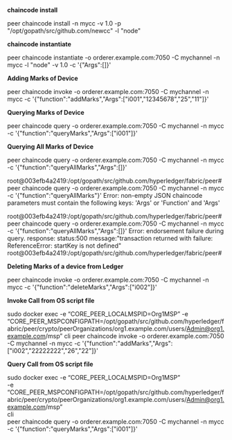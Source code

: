 **chaincode install**


peer chaincode install -n mycc -v 1.0 -p "/opt/gopath/src/github.com/newcc" -l "node"


**chaincode instantiate**


peer chaincode instantiate -o orderer.example.com:7050 -C mychannel -n mycc -l "node" -v 1.0 -c '{"Args":[]}'


**Adding Marks of Device**


peer chaincode invoke -o orderer.example.com:7050 -C mychannel -n mycc -c '{"function":"addMarks","Args":["i001","12345678","25","11"]}'


**Querying Marks of Device**


peer chaincode query -o orderer.example.com:7050 -C mychannel -n mycc -c '{"function":"queryMarks","Args":["i001"]}'


**Querying All Marks of Device**


peer chaincode query -o orderer.example.com:7050 -C mychannel -n mycc -c '{"function":"queryAllMarks","Args":[]}'


root@003efb4a2419:/opt/gopath/src/github.com/hyperledger/fabric/peer# peer chaincode query -o orderer.example.com:7050 -C mychannel -n mycc -c '{"function":"queryAllMarks"}'
Error: non-empty JSON chaincode parameters must contain the following keys: 'Args' or 'Function' and 'Args'


root@003efb4a2419:/opt/gopath/src/github.com/hyperledger/fabric/peer# peer chaincode query -o orderer.example.com:7050 -C mychannel -n mycc -c '{"function":"queryAllMarks","Args":[]}'
Error: endorsement failure during query. response: status:500 message:"transaction returned with failure: ReferenceError: startKey is not defined"
root@003efb4a2419:/opt/gopath/src/github.com/hyperledger/fabric/peer#


**Deleting Marks of a device from Ledger**


peer chaincode invoke -o orderer.example.com:7050 -C mychannel -n mycc -c '{"function":"deleteMarks","Args":["i002"]}'


**Invoke Call from OS script file**


sudo docker exec -e “CORE_PEER_LOCALMSPID=Org1MSP” -e “CORE_PEER_MSPCONFIGPATH=/opt/gopath/src/github.com/hyperledger/fabric/peer/crypto/peerOrganizations/org1.example.com/users/Admin@org1.example.com/msp” cli peer chaincode invoke -o orderer.example.com:7050 -C mychannel -n mycc -c '{"function":"addMarks","Args":["i002","22222222","26","22"]}'


**Query Call from OS script file**


sudo docker exec -e “CORE_PEER_LOCALMSPID=Org1MSP” \
-e “CORE_PEER_MSPCONFIGPATH=/opt/gopath/src/github.com/hyperledger/fabric/peer/crypto/peerOrganizations/org1.example.com/users/Admin@org1.example.com/msp” \
cli \
peer chaincode query -o orderer.example.com:7050 -C mychannel -n mycc -c '{"function":"queryMarks","Args":["i001"]}'


